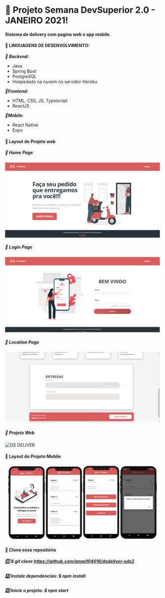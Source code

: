 # :pushpin: Projeto Semana DevSuperior 2.0 - JANEIRO 2021! 

#### Sistema de delivery com pagina web e app mobile.

#### :large_blue_circle: LINGUAGENS DE DESENVOLVIMENTO:

***:small_blue_diamond: Backend:***
- Java
- Spring Boot
- PostgreSQL
- Hospedado na nuvem no servidor Heroku

***:small_blue_diamond:Frontend:***
- HTML, CSS, JS, Typescript
- ReactJS

***:small_blue_diamond:Mobile:***
- React Native
- Expo

#### :large_blue_circle: Layout do Projeto web

##### :small_blue_diamond: Home Page
![Home Page](https://github.com/anna104016/dsdeliver-sds2/blob/main/front-web/src/home%20DsDeliver.PNG)

##### :small_blue_diamond: Login Page
![Login Page](https://github.com/anna104016/dsdeliver-sds2/blob/main/front-web/src/login%20dsdeliver.PNG)

##### :small_blue_diamond: Location Page
![Location Page](https://github.com/anna104016/dsdeliver-sds2/blob/main/front-web/src/location%20dsdeliver.PNG)

##### :small_blue_diamond: Projeto Web
![DS DELIVER](https://github.com/anna104016/dsdeliver-sds2/blob/main/front-web/src/DS%20DELIVER.gif)

#### :large_blue_circle: Layout do Projeto Mobile
![Home Page](https://github.com/anna104016/dsdeliver-sds2/blob/main/front-mobile/assets/mobile.png)

#### :large_blue_circle: Clone esse repositório
##### :one: ***$ git clone https://github.com/anna104016/dsdeliver-sds2***

##### :two: Instale dependencias: ***$ npm install***

##### :three: Inicie o projeto: ***$ npm start***
